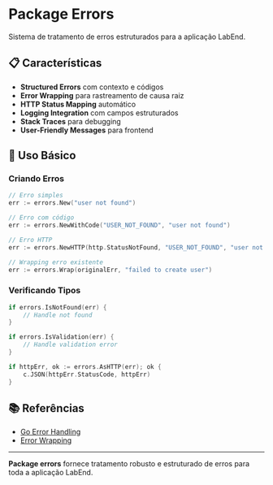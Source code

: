# Package Errors

Sistema de tratamento de erros estruturados para a aplicação LabEnd.

## 📋 Características

- **Structured Errors** com contexto e códigos
- **Error Wrapping** para rastreamento de causa raiz
- **HTTP Status Mapping** automático
- **Logging Integration** com campos estruturados
- **Stack Traces** para debugging
- **User-Friendly Messages** para frontend

## 🚀 Uso Básico

### Criando Erros
```go
// Erro simples
err := errors.New("user not found")

// Erro com código
err := errors.NewWithCode("USER_NOT_FOUND", "user not found")

// Erro HTTP
err := errors.NewHTTP(http.StatusNotFound, "USER_NOT_FOUND", "user not found")

// Wrapping erro existente
err := errors.Wrap(originalErr, "failed to create user")
```

### Verificando Tipos
```go
if errors.IsNotFound(err) {
    // Handle not found
}

if errors.IsValidation(err) {
    // Handle validation error
}

if httpErr, ok := errors.AsHTTP(err); ok {
    c.JSON(httpErr.StatusCode, httpErr)
}
```

## 📚 Referências

- [Go Error Handling](https://go.dev/doc/effective_go#errors)
- [Error Wrapping](https://pkg.go.dev/errors)

---

**Package errors** fornece tratamento robusto e estruturado de erros para toda a aplicação LabEnd. 